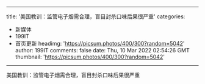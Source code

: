 
---
title: '美国教训：监管电子烟需合理，盲目封杀口味后果很严重'
categories: 
 - 新媒体
 - 199IT
 - 首页更新
headimg: 'https://picsum.photos/400/300?random=5042'
author: 199IT
comments: false
date: Thu, 10 Mar 2022 02:54:26 GMT
thumbnail: 'https://picsum.photos/400/300?random=5042'
---

<div>   
美国教训：监管电子烟需合理，盲目封杀口味后果很严重  
</div>
            